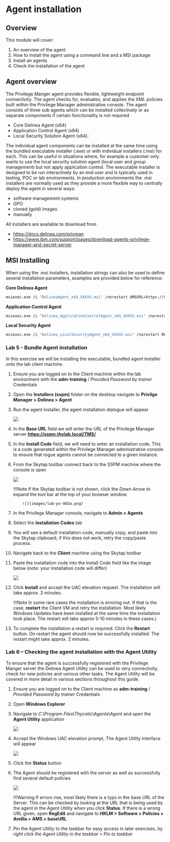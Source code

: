 # Agent installation

## Overview

This module will cover:

1. An overview of the agent
2. How to install the agent using a command line and a MSI package
3. Install an agents
4. Check the installation of the agent


## Agent overview

The Privilege Manger agent provides flexible, lightweight endpoint connectivity. The agent checks for, evaluates, and applies the XML policies built within the Privilege Manager administrative console. The agent consists of three sub agents which can be installed collectively or as separate components if certain functionality is not required

- Core Delinea Agent (x64)
- Application Control Agent (x64)
- Local Security Solution Agent (x64):

The individual agent components can be installed at the same time using the bundled executable installer (.exe) or with individual installers (.msi) for each. This can be useful in situations where, for example a customer only wants to use the local security solution agent (local user and group management) but not apply application control.
The executable installer is designed to be run interactively by an end user and is typically used in testing, POC or lab environments. In production environments the .msi installers are normally used as they provide a more flexible way to centrally deploy the agent in several ways:

- software management systems
- GPO
- cloned (gold) images
- manually

All installers are available to download from

- <https://docs.delinea.com/privman>
- <https://www.ibm.com/support/pages/download-agents-privilege-manager-and-secret-server>

## MSI Installing

When using the .msi installers, installation strings can also be used to define several installation parameters, examples are provided below for reference:

**Core Delinea Agent**

```bash
msiexec.exe /i "DelineaAgent_x64_XXXXX.msi" /norestart AMSURL=https://SERVERNAME/TMS/ INSTALLCODE=XXXX1234ABCD REBOOT=ReallySuppress /qn
```

**Application Control Agent**

```bash
msiexec.exe /i "Delinea_ApplicationControlAgent_x64_XXXXX.msi" /norestart REBOOT=ReallySuppress /qn
```

**Local Security Agent**

```bash
msiexec.exe /i "Delinea_LocalSecurityAgent_x64_XXXXX.msi" /norestart REBOOT=ReallySuppress /qn
```

### Lab 5 - Bundle Agent installation

In this exercise we will be installing the executable, bundled agent installer onto the lab client machine.

01. Ensure you are logged on to the Client machine within the lab environment with the **adm-training** / *Provided Password by trainer* Credentials

02. Open the **Installers (sspm)** folder on the desktop navigate to **Privilge Manager > Delinea > Agent**

03. Run the agent installer, the agent installation dialogue will appear

    ![](images/pm-0001.png)

04. In the **Base URL** field we will enter the URL of the Privilege Manager server **https://sspm.thylab.local/TMS/**

05. In the **Install Code** field, we will need to enter an installation code. This is a code generated within the Privilege Manager administrative console to ensure that rogue agents cannot be connected to a given instance.

06. From the Skytap toolbar connect back to the SSPM machine where the console is open

    ![](images/lab-pv-002.png)

    !!!Note
            If the Skytap toolbar is not shown, click the *Down Arrow* to expand the tool bar at the top of your browser window.

            ![](images/lab-pv-003a.png)

07. In the Privilege Manager console, navigate to **Admin > Agents**

08. Select the **Installation Codes** tab

09. You will see a default installation code, manually copy, and paste into the Skytap clipboard, if this does not work, retry the copy/paste process.

10. Navigate back to the **Client** machine using the Skytap toolbar

11. Paste the installation code into the Install Code field like the image below (note: your installation code will differ)

    ![](images/pm-0002.png)

12. Click **Install** and accept the UAC elevation request. The installation will take approx. 2 minutes.

    !!!Note
        In some rare cases the installation is erroring out. If that is the case, **restart** the Client VM and retry the installation. Most likely Windows Updates have been installed at the same time the installation took place. The restart will take approx 5-10 minutes in these cases.)

13. To complete the installation a restart is required. Click the **Restart** button. On restart the agent should now be successfully installed. The restart might take approx. 2 minutes.

### Lab 6 – Checking the agent installation with the Agent Utility

To ensure that the agent is successfully registered with the Privilege Manger server the Delinea Agent Utility can be used to very connectivity, check for new policies and various other tasks. The Agent Utility will be covered in more detail in various sections throughout this guide.

1. Ensure you are logged on to the Client machine as **adm-training** / *Provided Password by trainer* Credentials

2. Open **Windows Explorer**

3. Navigate to *C:\\Program Files\\Thycotic\\Agents\\Agent* and open the **Agent Utility** application

    ![](images/pm-0003.png)

4. Accept the Windows UAC elevation prompt, The Agent Utility interface will appear

    ![](images/pm-0004.png)

5. Click the **Status** button

6. The Agent should be registered with the server as well as successfully find several default policies

    ![](images/pm-0005.png)

    !!!Warning
            If errors rise, most likely there is a typo in the base URL of the Server. This can be checked by looking at the URL that is being used by the agent in the Agent Utility when you click **Status**. If there is a wrong URL given, open **RegEdit** and navigate to **HKLM > Software > Policies > Arellia > AMS > baseURL**

7. Pin the Agent Utility to the taskbar for easy access in later exercises, by *right click the Agent Utility in the taskbar > Pin to taskbar*
